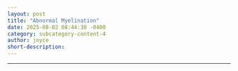```yaml
---
layout: post
title: "Abnormal Myelination"
date: 2025-08-02 08:44:38 -0400
category: subcategory-content-4
author: joyce
short-description: 
---
```


-----
